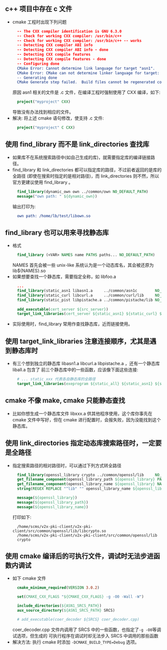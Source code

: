
## c++ 项目中存在 c 文件
- cmake 工程时出现下列问题
  ```cmake
    -- The CXX compiler identification is GNU 6.3.0
    -- Check for working CXX compiler: /usr/bin/c++
    -- Check for working CXX compiler: /usr/bin/c++ -- works
    -- Detecting CXX compiler ABI info
    -- Detecting CXX compiler ABI info - done
    -- Detecting CXX compile features
    -- Detecting CXX compile features - done
    -- Configuring done
    CMake Error: Cannot determine link language for target "asn1".
    CMake Error: CMake can not determine linker language for target: asn1
    -- Generating done
    CMake Generate step failed.  Build files cannot be regenerated correctly.
  ```
  原因 asn1 相关的文件是 .c 文件，在编译工程时强制使用了 CXX 编译，如下:
  ```cmake
    project("myproject" CXX)
  ```
  导致没有办法找到相应的文件。
- 解决: 将上述 cmake 语句修改，使支持 .c 文件:
  ```cmake
    project("myproject" C CXX)
  ```
  
## 使用 find_library 而不是 link_directories 查找库
- 如果库不在系统搜索路径中(如自己生成的库)，就需要指定库的编译链接路径。
- find_library 和 link_directories 都可以指定库的路径，不过前者返回的是库的全路径
  (即使在搜索时指定的是相对路径)，而 link_directories 则不然，所以官方更建议使用 
  find_library 。
  ```cmake
    find_library(dynamic_own own ../common/own NO_DEFAULT_PATH)
    message("own path: " ${dynamic_own})
  ```
  输出打印为:
  ```cmake
    own path: /home/lb/test/libown.so
  ```
  
## find_library 也可以用来寻找静态库
- 格式
  ```cmake
    find_library (<VAR> NAMES name PATHS paths... NO_DEFAULT_PATH)
  ```
  NAMES 首先会被一些 unix-like 系统认为是一个动态库名，其会被还原为 lib${NAMES}.so
- 如果想要查找一个静态库，需要指定全称，如 libfoo.a
  ```cmake
    ...
    find_library(static_asn1 libasn1.a     ../common/asn1c        NO_DEFAULT_PATH)
    find_library(static_curl libcurl.a     ../common/curl/lib     NO_DEFAULT_PATH)
    find_library(static_pist libpistache.a ../common/pistache/lib NO_DEFAULT_PATH)
    
    add_executable(cert_server ${src_server})
    target_link_libraries(cert_server ${static_asn1} ${static_curl} ${static_pist} pthread)
  ```
- 实际使用时，find_library 常用作查找静态库，近而链接使用。
  
## 使用 target_link_libraries 注意连接顺序，尤其是遇到静态库时
- 有三个想到独立的静态库 libasn1.a libcurl.a libpistache.a ，还有一个静态库 liball.a 包含了
  前三个静态库中的一些函数，应该像下面这些连接:
  ```cmake
    # ... static_xxx 代表各自静态库的全路径 
    target_link_libraries(exeprogram ${static_all} ${static_asn1} ${static_curl} ${static_pist} pthread)
  ```

## cmake 不像 make, cmake 只能静态查找
- 比如你想生成一个静态库文件 libxxx.a 供其他程序使用，这个库你事先在 cmake 文件中写好，但在
  cmake 进行配置时，会报失败，因为没能找到这个静态库。

## 使用 link_directories 指定动态库搜索路径时，一定要是全路径
- 指定搜索路径的相对路径时，可以通过下列方式转全路径
  ```cmake
    find_library(openssl_library crypto ../common/openssl/lib     NO_DEFAULT_PATH)
    get_filename_component(openssl_library_path ${openssl_library} PATH)
    get_filename_component(openssl_library_name ${openssl_library} NAME_WE)
    string(REGEX REPLACE "^lib" "" openssl_library_name ${openssl_library_name})
  
    message(${openssl_library})
    message(${openssl_library_path})
    message(${openssl_library_name})
  ```
  打印如下:
  ```shell
    /home/scms/v2x-pki-client/v2x-pki-client/src/common/openssl/lib/libcrypto.so
    /home/scms/v2x-pki-client/v2x-pki-client/src/common/openssl/lib
    crypto
  ```
  
## 使用 cmake 编译后的可执行文件，调试时无法步进函数内调试
- 如下 cmake 文件
  ```cmake
    cmake_minimum_required(VERSION 3.0.2)

    set(CMAKE_CXX_FLAGS "${CMAKE_CXX_FLAGS} -g -O0 -Wall -W")

    include_directories(${ASN1_SRCS_PATH})
    aux_source_directory(${ASN1_SRCS_PATH} SRCS)

    # add_executable(coer_decoder ${SRCS} coer_decoder.cpp)
  ```
  coer_decoder.cpp 文件内调用了 SRCS 中的一些函数，也指定了`-g -O0`等调试选项，但生成的
  可执行程序在调试时却无法步入 SRCS 中调用的那些函数
- 解决方法: 执行 cmake 时添加 `-DCMAKE_BUILD_TYPE=Debug` 选项。